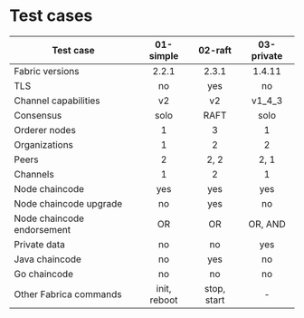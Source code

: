 # Test cases

| Test case                 | 01-simple | 02-raft   | 03-private|
| ------------------------- |:---------:|:---------:|:---------:|
| Fabric versions           | 2.2.1     | 2.3.1     | 1.4.11    |
| TLS                       | no        | yes       | no        |
| Channel capabilities      | v2        | v2        | v1_4_3    |
| Consensus                 | solo      | RAFT      | solo      |
| Orderer nodes             | 1         | 3         | 1         |
| Organizations             | 1         | 2         | 2         |
| Peers                     | 2         | 2, 2      | 2, 1      |
| Channels                  | 1         | 2         | 1         |
| Node chaincode            | yes       | yes       | yes       |
| Node chaincode upgrade    | no        | yes       | no        |
| Node chaincode endorsement| OR        | OR        | OR, AND   |
| Private data              | no        | no        | yes       |
| Java chaincode            | no        | yes       | no        |
| Go chaincode              | no        | no        | no        |
| Other Fabrica commands    | init, reboot | stop, start | -    |
